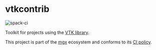 # vtkcontrib

![spack-ci](https://github.com/LIHPC-Computational-Geometry/vtkcontrib/actions/workflows/spack-ci.yml/badge.svg)

Toolkit for projects using the [VTK library](https://vtk.org/).

This project is part of the [mgx](https://github.com/LIHPC-Computational-Geometry/mgx) ecosystem and conforms to its [CI policy](https://github.com/LIHPC-Computational-Geometry/spack_recipes_meshing#ci-and-versioning-policy-of-mgx-ecosystem-projects).
